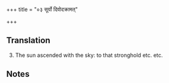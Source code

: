 +++
title = "०३ सूर्यो दिवोदक्रामत्"

+++
## Translation
3. The sun ascended with the sky: to that stronghold etc. etc.

## Notes

